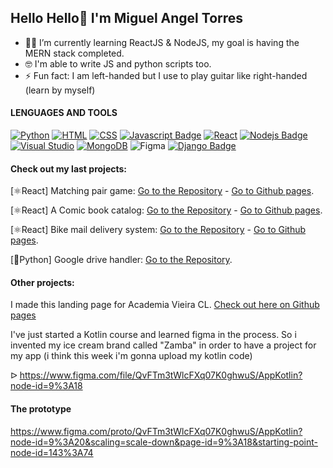 ## Hello Hello👋 I'm Miguel Angel Torres

<!--
**MikeVitamina/MikeVitamina** is a ✨ _special_ ✨ repository because its `README.md` (this file) appears on your GitHub profile.

Here are some ideas to get you started:

- 🔭 I’m currently working on ...
- 🌱 I’m currently learning ...
- 👯 I’m looking to collaborate on ...
- 🤔 I’m looking for help with ...
- 💬 Ask me about ...
- 📫 How to reach me: ...
- 😄 Pronouns: ...
- ⚡ Fun fact: ...
![Typescript](https://img.shields.io/badge/TypeScript-007ACC?style=for-the-badge&logo=typescript&logoColor=white)
-->
 - 🔭🔰 I’m currently learning ReactJS & NodeJS, my goal is having the MERN stack completed. 
 - 🤓 I'm able to write JS and python scripts too.
 - ⚡ Fun fact: I am left-handed but I use to play guitar like right-handed (learn by myself)
 
 #### LENGUAGES AND TOOLS


[![Python](https://img.shields.io/badge/Python-3776AB?style=for-the-badge&logo=python&logoColor=white)](#) [![HTML](https://img.shields.io/badge/HTML5-E34F26?style=for-the-badge&logo=html5&logoColor=white)](#) [![CSS](https://img.shields.io/badge/CSS-239120?&style=for-the-badge&logo=css3&logoColor=white)](#) [![Javascript Badge](https://img.shields.io/badge/JavaScript-F7DF1E?style=for-the-badge&logo=javascript&logoColor=black)](#) [![React](https://img.shields.io/badge/react-%2320232a.svg?style=for-the-badge&logo=react&logoColor=%2361DAFB)](#) [![Nodejs Badge](https://img.shields.io/badge/Node.js-43853D?style=for-the-badge&logo=node.js&logoColor=white)](#) [![Visual Studio](https://img.shields.io/badge/VisualStudio-5C2D91.svg?style=for-the-badge&logo=visual-studio&logoColor=white)](#) [![MongoDB](https://img.shields.io/badge/MongoDB-4EA94B?style=for-the-badge&logo=mongodb&logoColor=white)](#) ![Figma](https://img.shields.io/badge/figma-%23F24E1E.svg?style=for-the-badge&logo=figma&logoColor=white)  [![Django Badge]( https://img.shields.io/badge/Django-092E20?style=for-the-badge&logo=django&logoColor=white)](#) 


#### Check out my last projects: 


[⚛️React] Matching pair game:  [Go to the Repository](https://github.com/MikeVitamina/pokemon-matching-pairs) - [Go to Github pages](https://mikevitamina.github.io/pokemon-matching-pairs/).

[⚛️React] A Comic book catalog: [Go to the Repository](https://github.com/MikeVitamina/ComicBookApp) - [Go to Github pages](https://mikevitamina.github.io/ComicBookApp/).


[⚛️React]  Bike mail delivery system: [Go to the Repository](https://github.com/MikeVitamina/BikeMailReactApp) - [Go to Github pages](https://mikevitamina.github.io/BikeMailReactApp/).


[🐍Python] Google drive handler: [Go to the Repository](https://github.com/MikeVitamina/GDriveApiPython).


#### Other projects: 

I made this landing page for Academia Vieira CL. [Check out here on Github pages](https://mikevitamina.github.io/academiaVieira/)


I've just started a Kotlin course and learned figma in the process. So i invented my ice cream brand called "Zamba" in order to have a project for my app (i think this week i'm gonna upload my kotlin code) 


ᐅ https://www.figma.com/file/QvFTm3tWlcFXq07K0ghwuS/AppKotlin?node-id=9%3A18
#### The prototype

https://www.figma.com/proto/QvFTm3tWlcFXq07K0ghwuS/AppKotlin?node-id=9%3A20&scaling=scale-down&page-id=9%3A18&starting-point-node-id=143%3A74



